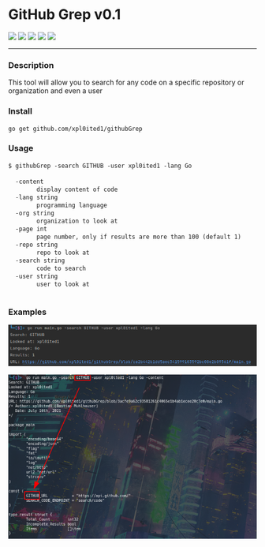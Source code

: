 # GitHub Grep v0.1
![](https://img.shields.io/maintenance/yes/2021?style=plastic) 
![](https://img.shields.io/github/languages/top/xpl0ited1/githubGrep?style=plastic)
![](https://img.shields.io/github/issues/xpl0ited1/githubGrep?style=plastic)
![](https://img.shields.io/github/license/xpl0ited1/githubGrep?style=plastic)
![](https://img.shields.io/github/v/tag/xpl0ited1/githubGrep?label=version&style=plastic)

<hr/>

### Description

This tool will allow you to search for any code on a specific repository or organization and even a user

### Install

```
go get github.com/xpl0ited1/githubGrep
```

### Usage

```
$ githubGrep -search GITHUB -user xpl0ited1 -lang Go

  -content
        display content of code
  -lang string
        programming language
  -org string
        organization to look at
  -page int
        page number, only if results are more than 100 (default 1)
  -repo string
        repo to look at
  -search string
        code to search
  -user string
        user to look at


```

### Examples

![img.png](img.png)

![img_1.png](img_1.png)